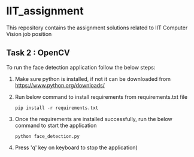 # IIT_assignment
This repository contains the assignment solutions related to IIT Computer Vision job position

## Task 2 : OpenCV

   To run the face detection application follow the below steps:
   
   1. Make sure python is installed, if not it can be downloaded from https://www.python.org/downloads/
   2. Run below command to install requirements from requirements.txt file
      
      ``` pip install -r requirements.txt ```
      
   4. Once the requirements are installed successfully, run the below command to start the application 
      
      ```python face_detection.py```
      
   5. Press 'q' key on keyboard to stop the application)
